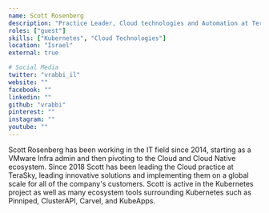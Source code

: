 ```yaml
---
name: Scott Rosenberg
description: "Practice Leader, Cloud technologies and Automation at TeraSky"
roles: ["guest"]
skills: ["Kubernetes", "Cloud Technologies"]
location: "Israel"
external: true

# Social Media 
twitter: "vrabbi_il"
website: ""
facebook: ""
linkedin: ""
github: "vrabbi"
pinterest: ""
instagram: ""
youtube: ""
---
```

<!-- markdownlint-disable MD041-->
Scott Rosenberg has been working in the IT field since 2014, starting as a VMware Infra admin and then pivoting to the Cloud and Cloud Native ecosystem. Since 2018 Scott has been leading the Cloud practice at TeraSky, leading innovative solutions and implementing them on a global scale for all of the company's customers. Scott is active in the Kubernetes project as well as many ecosystem tools surrounding Kubernetes such as Pinniped, ClusterAPI, Carvel, and KubeApps.

<!--more-->
